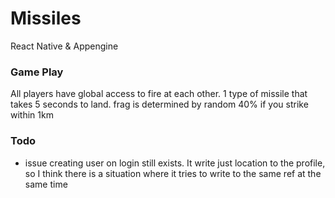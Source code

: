 # Missiles
React Native &amp; Appengine 

### Game Play
All players have global access to fire at each other. 1 type of missile that takes 5 seconds to land. frag is determined by random 40% if you strike within 1km


### Todo

 - issue creating user on login still exists. It write just location to the profile, so I think there is a situation where it tries to write to the same ref at the same time

